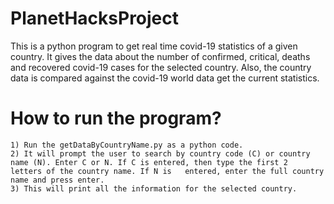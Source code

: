 # PlanetHacksProject
This is a python program to get real time covid-19 statistics of a given country.
It gives the data about the number of confirmed, critical, deaths and recovered covid-19 cases for the selected country.
Also, the country data is compared against the covid-19 world data get the current statistics.

# How to run the program?
	1) Run the getDataByCountryName.py as a python code. 
	2) It will prompt the user to search by country code (C) or country name (N). Enter C or N. If C is entered, then type the first 2   letters of the country name. If N is 	entered, enter the full country name and press enter.
	3) This will print all the information for the selected country.



